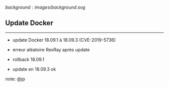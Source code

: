 $background:images/background.svg$
## Update Docker
---
* update Docker 18.09.1 à 18.09.3 (CVE-2019-5736) 

* erreur aléatoire RexRay après update

* rollback 18.09.1

* update en 18.09.3 ok


note: @jp
